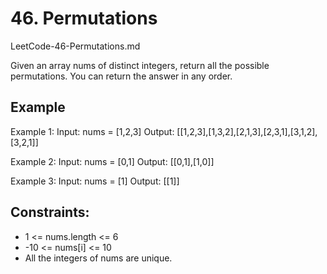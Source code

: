 # 46. Permutations
LeetCode-46-Permutations.md

Given an array nums of distinct integers, return all the possible permutations. You can return the answer in any order.

## Example

Example 1:
Input: nums = [1,2,3]
Output: [[1,2,3],[1,3,2],[2,1,3],[2,3,1],[3,1,2],[3,2,1]]

Example 2:
Input: nums = [0,1]
Output: [[0,1],[1,0]]

Example 3:
Input: nums = [1]
Output: [[1]]
 

## Constraints:
+ 1 <= nums.length <= 6
+ -10 <= nums[i] <= 10
+ All the integers of nums are unique.
